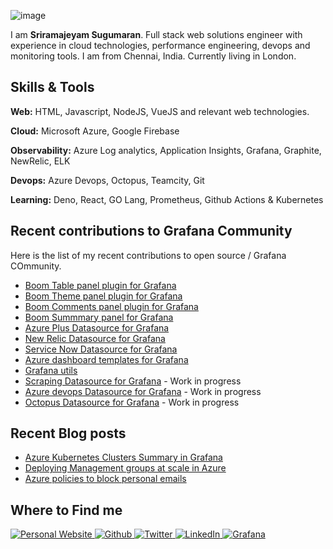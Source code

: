 ![image](https://user-images.githubusercontent.com/153843/92300443-a8688400-ef52-11ea-9fba-10b6574b68a4.png)

I am **Sriramajeyam Sugumaran**. Full stack web solutions engineer with experience in cloud technologies, performance engineering, devops and monitoring tools. I am from Chennai, India. Currently living in London.

## Skills & Tools

**Web:** HTML, Javascript, NodeJS, VueJS and relevant web technologies.

**Cloud:** Microsoft Azure, Google Firebase

**Observability:** Azure Log analytics, Application Insights, Grafana, Graphite, NewRelic, ELK

**Devops:** Azure Devops, Octopus, Teamcity, Git

**Learning:** Deno, React, GO Lang, Prometheus, Github Actions & Kubernetes

## Recent contributions to Grafana Community

Here is the list of my recent contributions to open source / Grafana COmmunity.

- [Boom Table panel plugin for Grafana](https://github.com/yesoreyeram/yesoreyeram-boomtable-panel)
- [Boom Theme panel plugin for Grafana](https://github.com/yesoreyeram/yesoreyeram-boomtheme-panel)
- [Boom Comments panel plugin for Grafana](https://github.com/yesoreyeram/yesoreyeram-boomcomments-panel)
- [Boom Summmary panel for Grafana](https://github.com/yesoreyeram/yesoreyeram-boomsummary-panel)
- [Azure Plus Datasource for Grafana](https://github.com/yesoreyeram/grafana-azure-datasource)
- [New Relic Datasource for Grafana](https://github.com/yesoreyeram/grafana-newrelic-datasource)
- [Service Now Datasource for Grafana](https://github.com/yesoreyeram/grafana-servicenow-datasource)
- [Azure dashboard templates for Grafana](https://github.com/yesoreyeram/grafana-azure-dashboards)
- [Grafana utils](https://github.com/yesoreyeram/grafana-utils)
- [Scraping Datasource for Grafana](https://github.com/yesoreyeram/grafana-scraping-datasource) - Work in progress
- [Azure devops Datasource for Grafana](https://github.com/yesoreyeram/grafana-azure-devops-datasource) - Work in progress
- [Octopus Datasource for Grafana](https://github.com/yesoreyeram/grafana-octopus-datasource) - Work in progress

## Recent Blog posts

- [Azure Kubernetes Clusters Summary in Grafana](https://sriramajeyam.com/blog/azure-kubernetes-clusters-summary-in-grafana.html)
- [Deploying Management groups at scale in Azure](https://sriramajeyam.com/blog/azure-management-groups-at-scale-using-azure-devops.html)
- [Azure policies to block personal emails](https://sriramajeyam.com/blog/azure-policy-to-restict-action-group-emails.html)

## Where to Find me

<p>
  <a href="https://sriramajeyam.com" target="_blank">
    <img alt="Personal Website" src="https://img.shields.io/website?label=sriramajeyam.com&style=for-the-badge&url=https%3A%2F%2Fsriramajeyam.com">
  </a>
  <a href="https://github.com/yesoreyeram" target="_blank">
    <img alt="Github" src="https://img.shields.io/badge/GitHub-%2312100E.svg?&style=for-the-badge&logo=Github&logoColor=white" />
  </a>
  <a href="https://twitter.com/yesoreyeram" target="_blank">
    <img alt="Twitter" src="https://img.shields.io/badge/twitter-%231DA1F2.svg?&style=for-the-badge&logo=twitter&logoColor=white" />
  </a>
  <a href="https://www.linkedin.com/in/sriramajeyam" target="_blank">
    <img alt="LinkedIn" src="https://img.shields.io/badge/linkedin-%230077B5.svg?&style=for-the-badge&logo=linkedin&logoColor=white" />
  </a>
  <a href="https://grafana.com/orgs/yesoreyeram" target="_blank">
    <img alt="Grafana" src="https://img.shields.io/website?label=Grafana&style=for-the-badge&url=https%3A%2F%2Fgrafana.com/orgs/yesoreyeram">
  </a>
</p>
